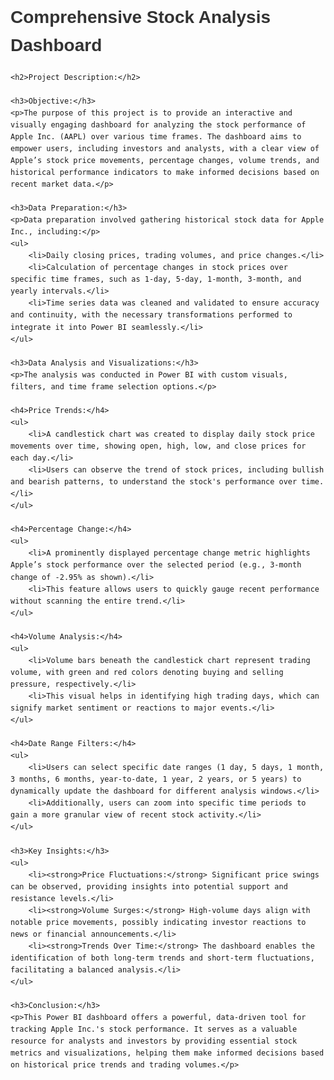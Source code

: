 <!DOCTYPE html>
<html lang="en">
<head>
    <meta charset="UTF-8">
    <meta name="viewport" content="width=device-width, initial-scale=1.0">
    <title>Comprehensive Stock Analysis Dashboard</title>
    <style>
        body {
            font-family: Arial, sans-serif;
            line-height: 1.6;
        }
        h1, h2, h3 {
            color: #333;
        }
        ul {
            list-style-type: disc;
            margin-left: 20px;
        }
    </style>
</head>
<body>
    <h1>Comprehensive Stock Analysis Dashboard</h1>
    
    <h2>Project Description:</h2>

    <h3>Objective:</h3>
    <p>The purpose of this project is to provide an interactive and visually engaging dashboard for analyzing the stock performance of Apple Inc. (AAPL) over various time frames. The dashboard aims to empower users, including investors and analysts, with a clear view of Apple’s stock price movements, percentage changes, volume trends, and historical performance indicators to make informed decisions based on recent market data.</p>

    <h3>Data Preparation:</h3>
    <p>Data preparation involved gathering historical stock data for Apple Inc., including:</p>
    <ul>
        <li>Daily closing prices, trading volumes, and price changes.</li>
        <li>Calculation of percentage changes in stock prices over specific time frames, such as 1-day, 5-day, 1-month, 3-month, and yearly intervals.</li>
        <li>Time series data was cleaned and validated to ensure accuracy and continuity, with the necessary transformations performed to integrate it into Power BI seamlessly.</li>
    </ul>

    <h3>Data Analysis and Visualizations:</h3>
    <p>The analysis was conducted in Power BI with custom visuals, filters, and time frame selection options.</p>

    <h4>Price Trends:</h4>
    <ul>
        <li>A candlestick chart was created to display daily stock price movements over time, showing open, high, low, and close prices for each day.</li>
        <li>Users can observe the trend of stock prices, including bullish and bearish patterns, to understand the stock's performance over time.</li>
    </ul>

    <h4>Percentage Change:</h4>
    <ul>
        <li>A prominently displayed percentage change metric highlights Apple’s stock performance over the selected period (e.g., 3-month change of -2.95% as shown).</li>
        <li>This feature allows users to quickly gauge recent performance without scanning the entire trend.</li>
    </ul>

    <h4>Volume Analysis:</h4>
    <ul>
        <li>Volume bars beneath the candlestick chart represent trading volume, with green and red colors denoting buying and selling pressure, respectively.</li>
        <li>This visual helps in identifying high trading days, which can signify market sentiment or reactions to major events.</li>
    </ul>

    <h4>Date Range Filters:</h4>
    <ul>
        <li>Users can select specific date ranges (1 day, 5 days, 1 month, 3 months, 6 months, year-to-date, 1 year, 2 years, or 5 years) to dynamically update the dashboard for different analysis windows.</li>
        <li>Additionally, users can zoom into specific time periods to gain a more granular view of recent stock activity.</li>
    </ul>

    <h3>Key Insights:</h3>
    <ul>
        <li><strong>Price Fluctuations:</strong> Significant price swings can be observed, providing insights into potential support and resistance levels.</li>
        <li><strong>Volume Surges:</strong> High-volume days align with notable price movements, possibly indicating investor reactions to news or financial announcements.</li>
        <li><strong>Trends Over Time:</strong> The dashboard enables the identification of both long-term trends and short-term fluctuations, facilitating a balanced analysis.</li>
    </ul>

    <h3>Conclusion:</h3>
    <p>This Power BI dashboard offers a powerful, data-driven tool for tracking Apple Inc.'s stock performance. It serves as a valuable resource for analysts and investors by providing essential stock metrics and visualizations, helping them make informed decisions based on historical price trends and trading volumes.</p>
</body>
</html>